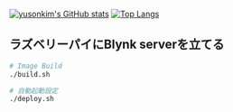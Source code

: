 [![yusonkim's GitHub stats](https://github-readme-stats.vercel.app/api?username=yusonkim)](https://github.com/anuraghazra/github-readme-stats)
[![Top Langs](https://github-readme-stats.vercel.app/api/top-langs/?username=yusonkim)](https://github.com/anuraghazra/github-readme-stats)

## ラズベリーパイにBlynk serverを立てる

```bash
# Image Build
./build.sh

# 自動起動設定
./deploy.sh
```
